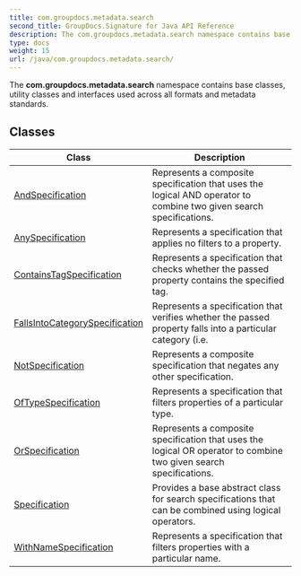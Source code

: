 ```yaml
---
title: com.groupdocs.metadata.search
second_title: GroupDocs.Signature for Java API Reference
description: The com.groupdocs.metadata.search namespace contains base classes utility classes and interfaces used across all formats and metadata standards.
type: docs
weight: 15
url: /java/com.groupdocs.metadata.search/
---
```


The **com.groupdocs.metadata.search** namespace contains base classes, utility classes and interfaces used across all formats and metadata standards.


## Classes

| Class | Description |
| --- | --- |
| [AndSpecification](../com.groupdocs.metadata.search/andspecification) | Represents a composite specification that uses the logical AND operator to combine two given search specifications. |
| [AnySpecification](../com.groupdocs.metadata.search/anyspecification) | Represents a specification that applies no filters to a property. |
| [ContainsTagSpecification](../com.groupdocs.metadata.search/containstagspecification) | Represents a specification that checks whether the passed property contains the specified tag. |
| [FallsIntoCategorySpecification](../com.groupdocs.metadata.search/fallsintocategoryspecification) | Represents a specification that verifies whether the passed property falls into a particular category (i.e. |
| [NotSpecification](../com.groupdocs.metadata.search/notspecification) | Represents a composite specification that negates any other specification. |
| [OfTypeSpecification](../com.groupdocs.metadata.search/oftypespecification) | Represents a specification that filters properties of a particular type. |
| [OrSpecification](../com.groupdocs.metadata.search/orspecification) | Represents a composite specification that uses the logical OR operator to combine two given search specifications. |
| [Specification](../com.groupdocs.metadata.search/specification) | Provides a base abstract class for search specifications that can be combined using logical operators. |
| [WithNameSpecification](../com.groupdocs.metadata.search/withnamespecification) | Represents a specification that filters properties with a particular name. |

